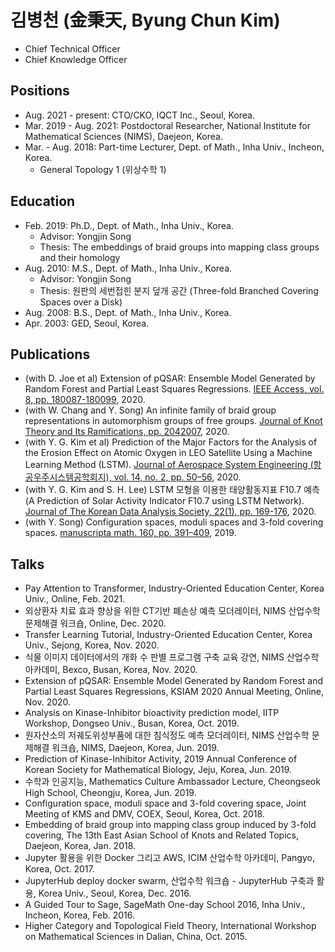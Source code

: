 # 김병천 (金秉天, Byung Chun Kim)

* Chief Technical Officer
* Chief Knowledge Officer


## Positions

* Aug. 2021 - present: CTO/CKO, IQCT Inc., Seoul, Korea.
* Mar. 2019 - Aug. 2021: Postdoctoral Researcher, National Institute for Mathematical Sciences (NIMS), Daejeon, Korea.
* Mar. - Aug. 2018: Part-time Lecturer, Dept. of Math., Inha Univ., Incheon, Korea.
  - General Topology 1 (위상수학 1)


## Education

* Feb. 2019: Ph.D., Dept. of Math., Inha Univ., Korea.
  - Advisor: Yongjin Song
  - Thesis: The embeddings of braid groups into mapping class groups and their homology
* Aug. 2010: M.S., Dept. of Math., Inha Univ., Korea.
  - Advisor: Yongjin Song
  - Thesis: 원판의 세번접힌 분지 덮개 공간 (Three-fold Branched Covering Spaces over a Disk)
* Aug. 2008: B.S., Dept. of Math., Inha Univ., Korea.
* Apr. 2003: GED, Seoul, Korea.


## Publications

* (with D. Joe et al) Extension of pQSAR: Ensemble Model Generated by Random Forest and Partial Least Squares Regressions. [IEEE Access, vol. 8, pp. 180087-180099](https://doi.org/10.1109/ACCESS.2020.3027828), 2020.
* (with W. Chang and Y. Song) An infinite family of braid group representations in automorphism groups of free groups. [Journal of Knot Theory and Its Ramifications, pp. 2042007](https://doi.org/10.1142/S0218216520420079), 2020.
* (with Y. G. Kim et al) Prediction of the Major Factors for the Analysis of the Erosion Effect on Atomic Oxygen in LEO Satellite Using a Machine Learning Method (LSTM). [Journal of Aerospace System Engineering (항공우주시스템공학회지), vol. 14, no. 2, pp. 50–56](https://doi.org/10.20910/JASE.2020.14.2.50), 2020.
* (with Y. G. Kim and S. H. Lee) LSTM 모형을 이용한 태양활동지표 F10.7 예측 (A Prediction of Solar Activity Indicator F10.7 using LSTM Network). [Journal of The Korean Data Analysis Society, 22(1), pp. 169-176](https://doi.org/10.37727/jkdas.2020.22.1.169), 2020.
* (with Y. Song) Configuration spaces, moduli spaces and 3-fold covering spaces. [manuscripta math. 160, pp. 391–409](https://doi.org/10.1007/s00229-018-1081-5), 2019.


## Talks

* Pay Attention to Transformer, Industry-Oriented Education Center, Korea Univ., Online, Feb. 2021.
* 외상환자 치료 효과 향상을 위한 CT기반 폐손상 예측 모더레이터, NIMS 산업수학 문제해결 워크숍, Online, Dec. 2020.
* Transfer Learning Tutorial, Industry-Oriented Education Center, Korea Univ., Sejong, Korea, Nov. 2020.
* 식물 이미지 데이터에서의 개화 수 판별 프로그램 구축 교육 강연, NIMS 산업수학 아카데미, Bexco, Busan, Korea, Nov. 2020.
* Extension of pQSAR: Ensemble Model Generated by Random Forest and Partial Least Squares Regressions, KSIAM 2020 Annual Meeting, Online, Nov. 2020.
* Analysis on Kinase-Inhibitor bioactivity prediction model, IITP Workshop, Dongseo Univ., Busan, Korea, Oct. 2019.
* 원자산소의 저궤도위성부품에 대한 침식정도 예측 모더레이터, NIMS 산업수학 문제해결 워크숍, NIMS, Daejeon, Korea, Jun. 2019.
* Prediction of Kinase-Inhibitor Activity, 2019 Annual Conference of Korean Society for Mathematical Biology, Jeju, Korea, Jun. 2019.
* 수학과 인공지능, Mathematics Culture Ambassador Lecture, Cheongseok High School, Cheongju, Korea, Jun. 2019.
* Configuration space, moduli space and 3-fold covering space, Joint Meeting of KMS and DMV, COEX, Seoul, Korea, Oct. 2018.
* Embedding of braid group into mapping class group induced by 3-fold covering, The 13th East Asian School of Knots and Related Topics, Daejeon, Korea, Jan. 2018.
* Jupyter 활용을 위한 Docker 그리고 AWS, ICIM 산업수학 아카데미, Pangyo, Korea, Oct. 2017.
* JupyterHub deploy docker swarm, 산업수학 워크숍 - JupyterHub 구축과 활용, Korea Univ., Seoul, Korea, Dec. 2016.
* A Guided Tour to Sage, SageMath One-day School 2016, Inha Univ., Incheon, Korea, Feb. 2016.
* Higher Category and Topological Field Theory, International Workshop on Mathematical Sciences in Dalian, China, Oct. 2015.
